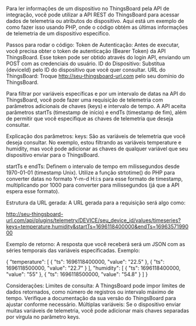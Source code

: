 Para ler informações de um dispositivo no ThingsBoard pela API de integração, você pode utilizar a API REST do ThingsBoard para acessar dados de telemetria ou atributos do dispositivo. Aqui está um exemplo de como fazer isso usando PHP, onde o código obtém as últimas informações de telemetria de um dispositivo específico.

Passos para rodar o código:
Token de Autenticação: Antes de executar, você precisa obter o token de autenticação (Bearer Token) da API ThingsBoard. Esse token pode ser obtido através do login API, enviando um POST com as credenciais do usuário.
ID do Dispositivo: Substitua {deviceId} pelo ID do dispositivo que você quer consultar.
URL do ThingsBoard: Troque http://seu-thingsboard-url.com pelo seu domínio do ThingsBoard.

Para filtrar por variáveis específicas e por um intervalo de datas na API do ThingsBoard, você pode fazer uma requisição de telemetria com parâmetros adicionais de chaves (keys) e intervalo de tempo. A API aceita parâmetros startTs (timestamp de início) e endTs (timestamp de fim), além de permitir que você especifique as chaves de telemetria que deseja consultar.

Explicação dos parâmetros:
keys: São as variáveis de telemetria que você deseja consultar. No exemplo, estou filtrando as variáveis temperature e humidity, mas você pode adicionar as chaves de qualquer variável que seu dispositivo enviar para o ThingsBoard.

startTs e endTs: Definem o intervalo de tempo em milissegundos desde 1970-01-01 (timestamp Unix). Utilize a função strtotime() do PHP para converter datas no formato Y-m-d H:i:s para esse formato de timestamp, multiplicando por 1000 para converter para milissegundos (já que a API espera esse formato).

Estrutura da URL gerada:
A URL gerada para a requisição será algo como:

http://seu-thingsboard-url.com/api/plugins/telemetry/DEVICE/seu_device_id/values/timeseries?keys=temperature,humidity&startTs=1696118400000&endTs=1696357199000

Exemplo de retorno:
A resposta que você receberá será um JSON com as séries temporais das variáveis especificadas. Exemplo:

{
  "temperature": [
    {
      "ts": 1696118400000,
      "value": "22.5"
    },
    {
      "ts": 1696118500000,
      "value": "22.7"
    }
  ],
  "humidity": [
    {
      "ts": 1696118400000,
      "value": "55"
    },
    {
      "ts": 1696118500000,
      "value": "54.8"
    }
  ]
}

Considerações:
Limites de consulta: A ThingsBoard pode impor limites de dados retornados, como número de registros ou intervalo máximo de tempo. Verifique a documentação da sua versão do ThingsBoard para ajustar conforme necessário.
Múltiplas variáveis: Se o dispositivo enviar muitas variáveis de telemetria, você pode adicionar mais chaves separadas por vírgula no parâmetro keys.
